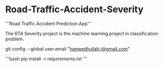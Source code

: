 # Road-Traffic-Accident-Severity
'''Road Traffic Accident Prediction App'''

The RTA Severity project is the machine learning project in classification problem.

git config --global user.email "hameedhullah.j@gmail.com"

'''bash 
pip install -r requirements.txt
'''